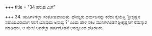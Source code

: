 +++
title = "34 ಹರುಷ ಮಿಗೆ"

+++
34. ಋಷಿಗಳಿಗೆಲ್ಲಾ ಸಂತೋಷವಾಯಿತು. ಧೌಮ್ಯರು ಧರ್ಮಜನನ್ನು ಕರೆದು ಕೈಯೆತ್ತಿ 'ಶ್ರೀಕೃಷ್ಣನ ಸಹಾಯವಿರುವಾಗ ನಿನಗೆ ಯಾವುದು ಅಸಾಧ್ಯ ?' ಎಂದು ಹೇಳಿ ಸಕಲ ಮುನಿಗಳೊಡನೆ ಶ್ರೀಕೃಷ್ಣನಿಗೆ ನಮಸ್ಕಾರ ಮಾಡಿದರು. ಆ ಮೇಲೆ ಅವರೆಲ್ಲಾ ಹರ್ಷದೊಡನೆ  ಅರಣ್ಯದಿಂದ ಹೊರಟರು.